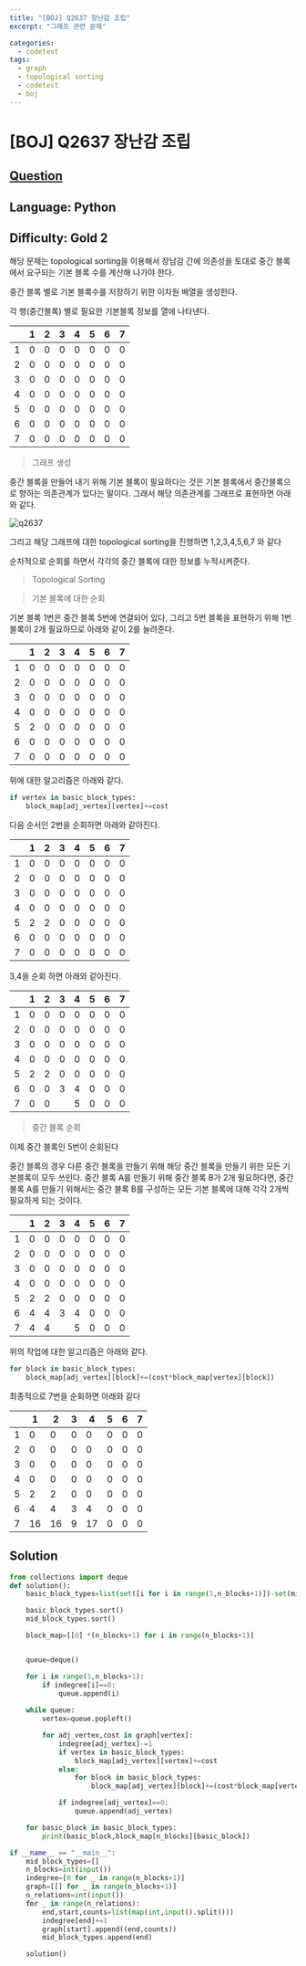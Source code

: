 ```yaml
---
title: "[BOJ] Q2637 장난감 조립"
excerpt: "그래프 관련 문제"

categories:
  - codetest
tags:
  - graph
  - topological sorting
  - codetest
  - boj
---
```

# [BOJ] Q2637 장난감 조립
## [Question](https://www.acmicpc.net/problem/2637)
## Language: Python
## Difficulty: Gold 2

해당 문제는 topological sorting을 이용해서 장남감 간에 의존성을 토대로 중간 블록에서 요구되는 기본 블록 수를 계산해 나가야 한다.

중간 블록 별로 기본 블록수를 저장하기 위한 이차원 배열을 생성한다.

각 행(중간블록) 별로 필요한 기본블록 정보를 열에 나타낸다.

||1|2|3|4|5|6|7|
|--|--|--|--|--|--|--|--|
|1|0|0|0|0|0|0|0|
|2|0|0|0|0|0|0|0|
|3|0|0|0|0|0|0|0|
|4|0|0|0|0|0|0|0|
|5|0|0|0|0|0|0|0|
|6|0|0|0|0|0|0|0|
|7|0|0|0|0|0|0|0|

> 그래프 생성

중간 블록을 만들어 내기 위해 기본 블록이 필요하다는 것은 기본 블록에서 중간블록으로 향하는 의존관계가 있다는 말이다. 그래서 해당 의존관계를 그래프로 표현하면 아래와 같다.

![q2637](/assets/images/algorithm/q2637.jpg)

그리고 해당 그래프에 대한 topological sorting을 진행하면 1,2,3,4,5,6,7 와 같다

순차적으로 순회를 하면서 각각의 중간 블록에 대한 정보를 누적시켜준다.

>Topological Sorting 

> 기본 블록에 대한 순회

기본 블록 1번은 중간 블록 5번에 연결되어 있다, 그리고 5번 블록을 표현하기 위해 1번 블록이 2개 필요하므로 아래와 같이 2를 늘려준다. 

||1|2|3|4|5|6|7|
|--|--|--|--|--|--|--|--|
|1|0|0|0|0|0|0|0|
|2|0|0|0|0|0|0|0|
|3|0|0|0|0|0|0|0|
|4|0|0|0|0|0|0|0|
|5|2|0|0|0|0|0|0|
|6|0|0|0|0|0|0|0|
|7|0|0|0|0|0|0|0|

위에 대한 알고리즘은 아래와 같다.

```python
if vertex in basic_block_types:
    block_map[adj_vertex][vertex]+=cost
```


다음 순서인 2번을 순회하면 아래와 같아진다.

||1|2|3|4|5|6|7|
|--|--|--|--|--|--|--|--|
|1|0|0|0|0|0|0|0|
|2|0|0|0|0|0|0|0|
|3|0|0|0|0|0|0|0|
|4|0|0|0|0|0|0|0|
|5|2|2|0|0|0|0|0|
|6|0|0|0|0|0|0|0|
|7|0|0|0|0|0|0|0|

3,4을 순회 하면 아래와 같아진다.

||1|2|3|4|5|6|7|
|--|--|--|--|--|--|--|--|
|1|0|0|0|0|0|0|0|
|2|0|0|0|0|0|0|0|
|3|0|0|0|0|0|0|0|
|4|0|0|0|0|0|0|0|
|5|2|2|0|0|0|0|0|
|6|0|0|3|4|0|0|0|
|7|0|0||5|0|0|0|

> 중간 블록 순회

이제 중간 블록인 5번이 순회된다

중간 블록의 경우 다른 중간 블록을 만들기 위해 해당 중간 블록을 만들기 위한 모든 기본블록이 모두 쓰인다. 중간 블록 A를 만들기 위해 중간 블록 B가 2개 필요하다면, 중간 블록 A를 만들기 위해서는 중간 블록 B를 구성하는 모든 기본 블록에 대해 각각 2개씩 필요하게 되는 것이다.

||1|2|3|4|5|6|7|
|--|--|--|--|--|--|--|--|
|1|0|0|0|0|0|0|0|
|2|0|0|0|0|0|0|0|
|3|0|0|0|0|0|0|0|
|4|0|0|0|0|0|0|0|
|5|2|2|0|0|0|0|0|
|6|4|4|3|4|0|0|0|
|7|4|4||5|0|0|0|

위의 작업에 대한 알고리즘은 아래와 같다.

```python
for block in basic_block_types:
    block_map[adj_vertex][block]+=(cost*block_map[vertex][block])
```

최종적으로 7번을 순회하면 아래와 같다

||1|2|3|4|5|6|7|
|--|--|--|--|--|--|--|--|
|1|0|0|0|0|0|0|0|
|2|0|0|0|0|0|0|0|
|3|0|0|0|0|0|0|0|
|4|0|0|0|0|0|0|0|
|5|2|2|0|0|0|0|0|
|6|4|4|3|4|0|0|0|
|7|16|16|9|17|0|0|0|

## Solution
```python
from collections import deque
def solution():
    basic_block_types=list(set([i for i in range(1,n_blocks+1)])-set(mid_block_types))

    basic_block_types.sort()
    mid_block_types.sort()   

    block_map=[[0] *(n_blocks+1) for i in range(n_blocks+1)]


    queue=deque()

    for i in range(1,n_blocks+1):
        if indegree[i]==0:
            queue.append(i)
    
    while queue:
        vertex=queue.popleft()

        for adj_vertex,cost in graph[vertex]:
            indegree[adj_vertex]-=1
            if vertex in basic_block_types:
                block_map[adj_vertex][vertex]+=cost
            else:
                for block in basic_block_types:
                    block_map[adj_vertex][block]+=(cost*block_map[vertex][block])

            if indegree[adj_vertex]==0:
                queue.append(adj_vertex)

    for basic_block in basic_block_types:
        print(basic_block,block_map[n_blocks][basic_block])

if __name__ == "__main__":
    mid_block_types=[]
    n_blocks=int(input())
    indegree=[0 for _ in range(n_blocks+1)]
    graph=[[] for _ in range(n_blocks+1)]
    n_relations=int(input())
    for _ in range(n_relations):
        end,start,counts=list(map(int,input().split()))
        indegree[end]+=1
        graph[start].append((end,counts))
        mid_block_types.append(end)

    solution()

```